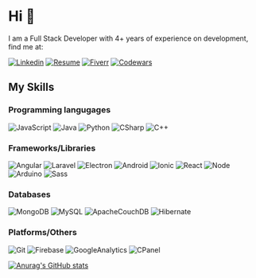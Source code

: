 # Hi 👋

<p>I am a Full Stack Developer with 4+ years of experience on development, find me at:</p>


[![Linkedin](https://img.shields.io/badge/LinkedIn-0077B5?style=for-the-badge&logo=linkedin&logoColor=white)](https://www.linkedin.com/in/alan-tr/)
[![Resume](https://img.shields.io/badge/Resume-fff?style=for-the-badge&logoColor=white&logo=data:image/webp;base64,UklGRpwAAABXRUJQVlA4TI8AAAAvD8ADEHegKrIN6qJ/OQ1E4O+thqJIUpzFvyu+iMABxStfUNu2DSPD/1+bqcdM2zbmf7Y4VwoLAP//b1/6u4PQ4zYkbBKARkSBP+WISSIwsIltO8qrk2pVEDNIQMHXgISPFfCTioeDqNglRPR/AoCfJCvA7r73EZGPVPXOlSYM0uAYXLGnZy6s2hpg7W4sAAA=)](https://resume.io/r/Biwcec34V)
[![Fiverr](https://img.shields.io/badge/Freelance-1dbf73?style=for-the-badge&logo=Fiverr&logoColor=white)](https://www.fiverr.com/therankin)
[![Codewars](https://img.shields.io/badge/Codewars-cf4b32?style=for-the-badge&logo=Codewars&logoColor=white)](https://www.codewars.com/users/TheRankin)

## My Skills
### Programming langugages
![JavaScript](https://img.shields.io/badge/JavaScript-F7DF1E?style=for-the-badge&logo=javaScript&logoColor=white)
![Java](https://img.shields.io/badge/Java-ffffff?style=for-the-badge&logoColor=white&logo=data:image/png;base64,iVBORw0KGgoAAAANSUhEUgAAAAoAAAATBAMAAABbxYHdAAAAJ1BMVEVHcEzyKS7tKjAEdr4Gdr8Edr4Be8fuKjAXcbbuKjDwKi/tKjDsKjB62X9CAAAADXRSTlMAFX5nJ1MSZTxTLECbaEfDnwAAAHBJREFUCNdjYGBgWADEDIwTQKTQQiDBpT4RSDJNEgCSnHs2gCSXT0hg4DDxaHNmYDHtAJIMzcZhbgwMzsYBDAzBHqEtbgwewcamIQyCbGlpDAyVCwUEFzKUT9LUVmcoqqnRVGIoUlqzSZ1BS5CRURAAelsWt7FQRvUAAAAASUVORK5CYII=)
![Python](https://img.shields.io/badge/Python-3776AB?style=for-the-badge&logo=python&logoColor=white)
![CSharp](https://img.shields.io/badge/C%23-00599C?style=for-the-badge&logo=Csharp&logoColor=white)
![C++](https://img.shields.io/badge/C%2b%2b-00599C?style=for-the-badge&logo=C&logoColor=white)

### Frameworks/Libraries
![Angular](https://img.shields.io/badge/Angular-DD0031?style=for-the-badge&logo=angular&logoColor=white)
![Laravel](https://img.shields.io/badge/Laravel-FF2D20?style=for-the-badge&logo=Laravel&logoColor=white)
![Electron](https://img.shields.io/badge/Electron-47848F?style=for-the-badge&logo=electron&logoColor=white)
![Android](https://img.shields.io/badge/Android-3DDC84?style=for-the-badge&logo=Android&logoColor=white)
![Ionic](https://img.shields.io/badge/Ionic-3880FF?style=for-the-badge&logo=Ionic&logoColor=white)
![React](https://img.shields.io/badge/React-61DAFB?style=for-the-badge&logo=React&logoColor=white)
![Node](https://img.shields.io/badge/Nodejs-339933?style=for-the-badge&logo=Node.js&logoColor=white)
![Arduino](https://img.shields.io/badge/Arduino-00979D?style=for-the-badge&logo=Arduino&logoColor=white)
![Sass](https://img.shields.io/badge/Sass-CC6699?style=for-the-badge&logo=Sass&logoColor=white)

### Databases
![MongoDB](https://img.shields.io/badge/MongoDB-47A248?style=for-the-badge&logo=MongoDB&logoColor=white)
![MySQL](https://img.shields.io/badge/MySQL-4479A1?style=for-the-badge&logo=MySQL&logoColor=white)
![ApacheCouchDB](https://img.shields.io/badge/Apache%20CouchDB-E42528?style=for-the-badge&logo=ApacheCouchDB&logoColor=white)
![Hibernate](https://img.shields.io/badge/Hibernate-59666C?style=for-the-badge&logo=Hibernate&logoColor=white)

### Platforms/Others
![Git](https://img.shields.io/badge/Git-F05032?style=for-the-badge&logo=Git&logoColor=white)
![Firebase](https://img.shields.io/badge/Firebase-FFCA28?style=for-the-badge&logo=Firebase&logoColor=white)
![GoogleAnalytics](https://img.shields.io/badge/GoogleAnalytics-E37400?style=for-the-badge&logo=GoogleAnalytics&logoColor=white)
![CPanel](https://img.shields.io/badge/CPanel-FF6C2C?style=for-the-badge&logo=CPanel&logoColor=white)

[![Anurag's GitHub stats](https://github-readme-stats.vercel.app/api?username=TheRankin&hide=stars,prs&show_icons=true&include_all_commits=true&count_private=true)](https://github.com/anuraghazra/github-readme-stats)
